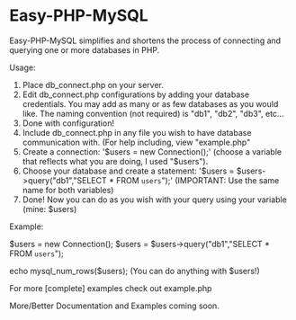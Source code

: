Easy-PHP-MySQL
==============

Easy-PHP-MySQL simplifies and shortens the process of connecting and querying one or more databases in PHP.

Usage:

1) Place db_connect.php on your server.
2) Edit db_connect.php configurations by adding your database credentials.  You may add as many or as few databases as you would like.  The naming convention (not required) is "db1", "db2", "db3", etc...
3) Done with configuration!
4) Include db_connect.php in any file you wish to have database communication with. (For help including, view "example.php"
5) Create a connection: '$users = new Connection();' (choose a variable that reflects what you are doing, I used "$users").
6) Choose your database and create a statement: '$users = $users->query("db1","SELECT * FROM `users`");' (IMPORTANT: Use the same name for both variables)
7) Done!  Now you can do as you wish with your query using your variable (mine: $users)

Example:

$users = new Connection();
$users = $users->query("db1","SELECT * FROM `users`");

echo mysql_num_rows($users); (You can do anything with $users!)

For more [complete] examples check out example.php


More/Better Documentation and Examples coming soon.